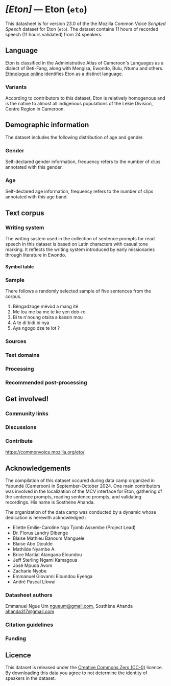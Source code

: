 # *[Eton]* &mdash; Eton (`eto`)

This datasheet is for version 23.0 of the the Mozilla Common Voice *Scripted Speech* dataset 
for Eton (`eto`). The dataset contains 11 hours of recorded
speech (11 hours validated) from 24 speakers.

## Language

<!-- {{LANGUAGE_DESCRIPTION}} -->
<!-- Provide a brief (1-2 paragraph) description of your language -->
Eton is classified in the Administrative Atlas of Cameroon's Languages as a dialect of Beti-Fang, along with Mengisa, Ewondo, Bulu, Ntumu and others. [Ethnologue online](https://www.ethnologue.com/language/eto/) identifies Eton as a distinct language.

### Variants 

<!-- {{VARIANT_DESCRIPTION}} -->
<!-- @ OPTIONAL @ -->
<!-- Describe the variants (MCV variants) of your language -->
According to contributors to this dataset, Eton is relatively homogenous and is the native to almost all indigenous populations of the Lekie Division, Centre Region in Cameroon.

## Demographic information
<!-- You can get a lot of the information in this section from https://analyzer.cv-toolbox.web.tr/browse -->
The dataset includes the following distribution of age and gender.

### Gender

Self-declared gender information, frequency refers to the number of clips annotated with this gender.

<!-- {{GENDER_TABLE}} -->
<!-- @ AUTOMATICALLY GENERATED @ -->
<!-- 
| Gender | Frequency |
|--------|-----------|
| male, masculine | ? |
| undeclared | ? |
| female, feminine | ? |
-->
### Age

Self-declared age information, frequency refers to the number of clips annotated with this age band.

<!-- {{AGE_TABLE}} -->
<!-- @ AUTOMATICALLY GENERATED @ -->
<!-- 
| Age band | Frequency |
|----------|-----------|
| teens | ? |
| twenties | ? |
| thirties | ? |
| fourties | ? |
| fifties | ? |
   ...if other age ranges are present in your data, add rows...
-->

## Text corpus

<!-- {{TEXT_CORPUS_DESCRIPTION}} -->
<!-- @ OPTIONAL @ -->
<!-- An overview of the text corpus, with information such as average length (in characters and words) of validated sentences. -->

### Writing system

<!-- {{WRITING_SYSTEM_DESCRIPTION}} -->
<!-- @ OPTIONAL @ -->
<!-- A description of the writing system (or writing systems) used in the text corpus -->
The writing system used in the collection of sentence prompts for read speech in this dataset is based on Latin characters with casual tone marking. It reflects the writing system introduced by early missionaries through literature in Ewondo.

#### Symbol table

<!-- {{ALPHABET_TABLE}} -->
<!-- @ OPTIONAL @ -->
<!-- If the writing system is alphabetic, you can include the valid alphabet here -->

### Sample

There follows a randomly selected sample of five sentences from the corpus.

1. Bëngadzoge mëvòd a mang ité
2. Me lou me ba me te ke yen dob-ro
3. Bi te n'noung otsira a kassin mou
4. A te di bidi bi nya
5. Aya ngogo dze te lot ?
<!-- {{SENTENCES_SAMPLE}} -->

### Sources

<!-- {{SOURCES_LIST}} -->
<!-- @ OPTIONAL @ -->
<!-- A list of sentence sources, can be curated to the top-N -->

### Text domains

<!-- {{TEXT_DOMAIN_DESCRIPTION}} -->
<!-- @ OPTIONAL @ -->
<!-- What text domains are represented in the corpus? -->

### Processing

<!-- {{PROCESSING_DESCRIPTION}} -->
<!-- @ OPTIONAL @ -->
<!-- How has the text data been processed -->

### Recommended post-processing

<!-- {{RECOMMENDED_POSTPROCESSING_DESCRIPTION}} -->
<!-- @ OPTIONAL @ -->
<!-- What should people do before they use the data, for example Unicode normalisation -->

## Get involved!

### Community links

<!-- {{COMMUNITY_LINKS_LIST}} -->
<!-- @ OPTIONAL @ -->
<!-- Links to community chats / fora -->

### Discussions

<!-- {{DISCUSSION_LINKS_LIST}} -->
<!-- @ OPTIONAL @ -->
<!-- Any links to discussions, for example on Discourse or other fora or blogs can be included here -->

### Contribute

<!-- {{CONTRIBUTE_LINKS_LIST}} -->
<!-- Here you can include links for how to contribute to the dataset -->
https://commonvoice.mozilla.org/eto/

## Acknowledgements

The compilation of this dataset occured during data camp organized in Yaoundé (Cameroon) in September-October 2024. One main contributors was involved in the localization of the MCV interface for Eton, gathering of the sentence prompts, reading sentence prompts, and validating recordings. His name is Sosthène Ahanda.


The organization of the data camp was conducted by a dynamic whose dedication is herewith acknowledged :
- Eliette Emilie-Caroline Ngo Tjomb Assembe (Project Lead)
- Dr. Florus Landry Dibenge
- Blaise Mathieu Banoum Manguele
- Blaise Abo Djoulde
- Mathilde Nyambe A.
- Brice Martial Atangana Eloundou
- Jeff Sterling Ngami Kamagoua
- José Mpuda Avom
- Zacharie Nyobe
- Emmanuel Giovanni Eloundou Eyenga
- André Pascal Likwai

### Datasheet authors

<!-- {{DATASHEET_AUTHORS_LIST}} -->
<!-- A list in the format of: Your Name <email@email.com> -->

Emmanuel Ngue Um <ngueum@gmail.com>, Sosthène Ahanda <ahanda317@gmail.com>

### Citation guidelines

<!-- {{CITATION_DESCRIPTION}} -->
<!-- @ OPTIONAL @ -->
<!-- If you published a paper and would like people to cite it, you can include the BiBTeX here -->

### Funding

<!-- {{FUNDING_DESCRIPTION}} -->
<!-- @ OPTIONAL @ -->
<!-- If you received any funding, you can include the acknowledgement here -->

## Licence

This dataset is released under the [Creative Commons Zero (CC-0)](https://creativecommons.org/public-domain/cc0/) licence. By downloading this data
you agree to not determine the identity of speakers in the dataset.

